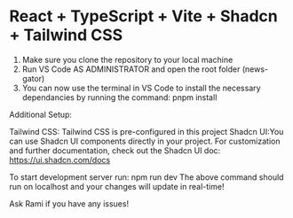 # React + TypeScript + Vite + Shadcn + Tailwind CSS

1. Make sure you clone the repository to your local machine
2. Run VS Code AS ADMINISTRATOR and open  the root folder (news-gator)
3. You can now use the terminal in VS Code to install the necessary dependancies by running the command: pnpm install

Additional Setup:

Tailwind CSS: Tailwind CSS is pre-configured in this project
Shadcn UI:You can use Shadcn UI components directly in your project. For customization and further documentation, check out the Shadcn UI doc: https://ui.shadcn.com/docs

To start development server run: npm run dev
The above command should run on localhost and your changes will update in real-time!

Ask Rami if you have any issues!





